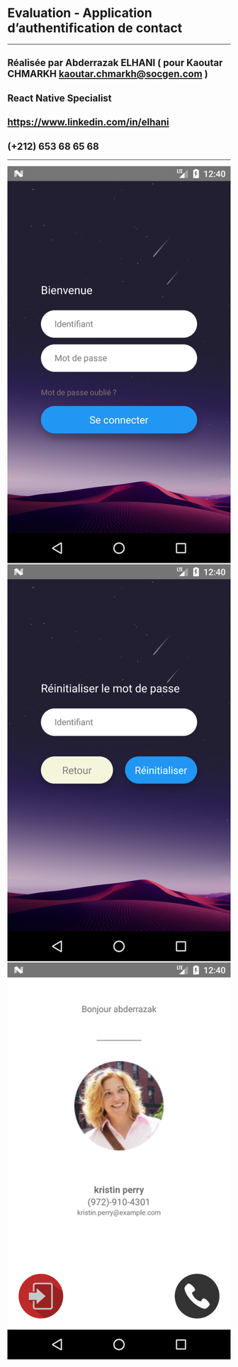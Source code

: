 
# Evaluation - Application d’authentification de contact
* * * *
## Réalisée par Abderrazak ELHANI ( pour Kaoutar CHMARKH <kaoutar.chmarkh@socgen.com> )
## React Native Specialist
## https://www.linkedin.com/in/elhani
## (+212) 653 68 65 68
* * * *
![Alt text](/Screenshot_1.png)
![Alt text](/Screenshot_2.png)
![Alt text](/Screenshot_3.png)
